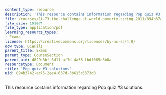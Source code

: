 ```yaml
---
content_type: resource
description: 'This resource contains information regarding Pop quiz #3 solutions.'
file: /courses/14-73-the-challenge-of-world-poverty-spring-2011/894b3742ac752ee4637d3b615c6373d0_MIT14_73S11_quiz3_sol.pdf
file_size: 151074
file_type: application/pdf
learning_resource_types:
- Exams
license: https://creativecommons.org/licenses/by-nc-sa/4.0/
ocw_type: OCWFile
parent_title: Exams
parent_type: CourseSection
parent_uid: d829a8bf-6d11-af7d-4a35-fbdf065c8b8a
resourcetype: Document
title: 'Pop quiz #3 solutions'
uid: 894b3742-ac75-2ee4-637d-3b615c6373d0
---
```

This resource contains information regarding Pop quiz #3 solutions.